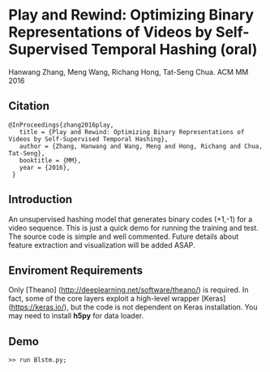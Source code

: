 # Play and Rewind: Optimizing Binary Representations of Videos by Self-Supervised Temporal Hashing (oral)
Hanwang Zhang, Meng Wang, Richang Hong, Tat-Seng Chua.
ACM MM 2016 


## Citation
```
@InProceedings{zhang2016play,
   title = {Play and Rewind: Optimizing Binary Representations of Videos by Self-Supervised Temporal Hashing},
   author = {Zhang, Hanwang and Wang, Meng and Hong, Richang and Chua, Tat-Seng},
   booktitle = {MM},
   year = {2016},
 }
 ```

## Introduction
An unsupervised hashing model that generates binary codes (+1,-1) for a video sequence. This is just a quick demo for running the training and test. The source code is simple and well commented. Future details about feature extraction and visualization will be added ASAP.


## Enviroment Requirements
Only [Theano] (http://deeplearning.net/software/theano/) is required. In fact, some of the core layers exploit a high-level wrapper [Keras] (https://keras.io/), but the code is not dependent on Keras installation.
You may need to install **h5py** for data loader.

## Demo
```
>> run Blstm.py;
```
